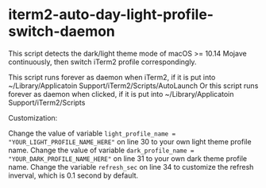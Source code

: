 # iterm2-auto-day-light-profile-switch-daemon
This script detects the dark/light theme mode of macOS >= 10.14 Mojave continuously, then switch iTerm2 profile correspondingly.

This script runs forever as daemon when iTerm2, if it is put into ~/Library/Applicatoin Support/iTerm2/Scripts/AutoLaunch
Or this script runs forever as daemon when clicked, if it is put into ~/Library/Applicatoin Support/iTerm2/Scripts

Customization: 

Change the value of variable <code>light_profile_name = "YOUR_LIGHT_PROFILE_NAME_HERE"</code> on line 30 to your own light theme profile name.
Change the value of variable <code>dark_profile_name = "YOUR_DARK_PROFILE_NAME_HERE"</code> on line 31 to your own dark theme profile name.
Change the variable <code>refresh_sec</code> on line 34 to  customize the refresh inverval, which is 0.1 second by default.
